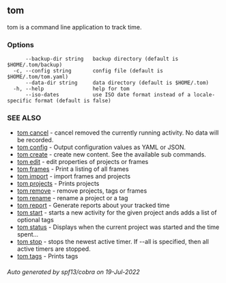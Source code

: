 ## tom

tom is a command line application to track time.

### Options

```
      --backup-dir string   backup directory (default is $HOME/.tom/backup)
  -c, --config string       config file (default is $HOME/.tom/tom.yaml)
      --data-dir string     data directory (default is $HOME/.tom)
  -h, --help                help for tom
      --iso-dates           use ISO date format instead of a locale-specific format (default is false)
```

### SEE ALSO

* [tom cancel](tom_cancel.md)	 - cancel removed the currently running activity. No data will be recorded.
* [tom config](tom_config.md)	 - Output configuration values as YAML or JSON.
* [tom create](tom_create.md)	 - create new content. See the available sub commands.
* [tom edit](tom_edit.md)	 - edit properties of projects or frames
* [tom frames](tom_frames.md)	 - Print a listing of all frames
* [tom import](tom_import.md)	 - import frames and projects
* [tom projects](tom_projects.md)	 - Prints projects
* [tom remove](tom_remove.md)	 - remove projects, tags or frames
* [tom rename](tom_rename.md)	 - rename a project or a tag
* [tom report](tom_report.md)	 - Generate reports about your tracked time
* [tom start](tom_start.md)	 - starts a new activity for the given project ands adds a list of optional tags
* [tom status](tom_status.md)	 - Displays when the current project was started and the time spent...
* [tom stop](tom_stop.md)	 - stops the newest active timer. If --all is specified, then all active timers are stopped.
* [tom tags](tom_tags.md)	 - Prints tags

###### Auto generated by spf13/cobra on 19-Jul-2022
